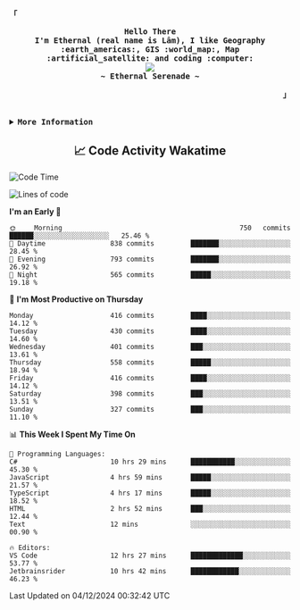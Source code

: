 <!-- Ethernal GitHub Profile -->
<div align="justify">

<!-- Profile -->
<p align="left"><strong><samp>「</samp></strong></p>
  <p align="center">
    <samp>
      <b>
        Hello There
      <br>
        I'm Ethernal (real name is Lâm), I like Geography :earth_americas:, GIS :world_map:, Map :artificial_satellite: and coding :computer:
      </b>
      <br>
        <image src="https://readme-typing-svg.herokuapp.com?font=Iosevka&size=16&color=6791c9&center=true&width=410&height=45&lines=Making%20world%20better%20by%20coding.">
      <br>
      <b>
        ~ Ethernal Serenade ~
      </b>
    </samp>
  </p>
<p align="right"><strong><samp>」</samp></strong></p>

<br>

<details>
<summary><samp><b>More Information</b></samp></summary>

<h2></h2><br>

<!-- Contact Me -->
<p align="center">
  <samp>
    [<a href="https://www.facebook.com/bavuongdaradi.3990">facebook</a>]
    [<a href="mailto:nguyenduclam0605@gmail.com">gmail</a>]
  </samp>
</p>

<h2></h2><br>

<!-- Profile Views Badge -->
<p align="center">
  <samp>
  <a href="#--------">
    <img src="https://komarev.com/ghpvc/?username=ethernal-serenade&label=Profile+Views&color=grey" alt="profile views" /> 
  </a>
  </samp>
</p>

<!-- Github Trophy -->
<div align="center">
  <table>
    <tr>
      <td><a href="#--------"><img align="center" alt="GitHub Trophy" src="https://github-trophies.vercel.app/?username=ethernal-serenade&rank=SECRET,SSS,SS,S,AAA,AA,A&row=2&column=3&margin-w=15&margin-h=15&no-frame=true&theme=nord"></a></td>
    </tr>
  </table>
</div>

<!-- Github Stats -->
<div align="center">
  <table>
    <tr>
      <td><a href="#--------"><img height="137px" align="center" alt="GitHub Stats" src="https://github-readme-stats.vercel.app/api?username=ethernal-serenade&count_private=true&show_icons=true&include_all_commits=true&line_height=21&hide_border=true&theme=nord"/></a></td>
      <td><a href="#--------"><img height="137px" align="center" alt="Top Language" src="https://github-readme-stats.vercel.app/api/top-langs/?username=ethernal-serenade&layout=compact&line_height=21&hide_border=true&theme=nord"/></a></td>
    </tr>
	<tr>
	  <td colspan="2" align="center"><a href="#--------"><img alt="GitHub Streak" src="https://github-readme-streak-stats.herokuapp.com/?user=Ethernal-Serenade&theme=algolia"></a></td>
	</tr>
  </table>
</div>
</details>

<h2 align='center'> 📈 Code Activity Wakatime </h2>

<!--START_SECTION:waka-->
![Code Time](http://img.shields.io/badge/Code%20Time-736%20hrs%2021%20mins-blue)

![Lines of code](https://img.shields.io/badge/From%20Hello%20World%20I%27ve%20Written-14.0%20million%20lines%20of%20code-blue)

**I'm an Early 🐤** 

```text
🌞 Morning                750 commits         ██████░░░░░░░░░░░░░░░░░░░   25.46 % 
🌆 Daytime                838 commits         ███████░░░░░░░░░░░░░░░░░░   28.45 % 
🌃 Evening                793 commits         ███████░░░░░░░░░░░░░░░░░░   26.92 % 
🌙 Night                  565 commits         █████░░░░░░░░░░░░░░░░░░░░   19.18 % 
```
📅 **I'm Most Productive on Thursday** 

```text
Monday                   416 commits         ████░░░░░░░░░░░░░░░░░░░░░   14.12 % 
Tuesday                  430 commits         ████░░░░░░░░░░░░░░░░░░░░░   14.60 % 
Wednesday                401 commits         ███░░░░░░░░░░░░░░░░░░░░░░   13.61 % 
Thursday                 558 commits         █████░░░░░░░░░░░░░░░░░░░░   18.94 % 
Friday                   416 commits         ████░░░░░░░░░░░░░░░░░░░░░   14.12 % 
Saturday                 398 commits         ███░░░░░░░░░░░░░░░░░░░░░░   13.51 % 
Sunday                   327 commits         ███░░░░░░░░░░░░░░░░░░░░░░   11.10 % 
```


📊 **This Week I Spent My Time On** 

```text
💬 Programming Languages: 
C#                       10 hrs 29 mins      ███████████░░░░░░░░░░░░░░   45.30 % 
JavaScript               4 hrs 59 mins       █████░░░░░░░░░░░░░░░░░░░░   21.57 % 
TypeScript               4 hrs 17 mins       █████░░░░░░░░░░░░░░░░░░░░   18.52 % 
HTML                     2 hrs 52 mins       ███░░░░░░░░░░░░░░░░░░░░░░   12.44 % 
Text                     12 mins             ░░░░░░░░░░░░░░░░░░░░░░░░░   00.90 % 

🔥 Editors: 
VS Code                  12 hrs 27 mins      █████████████░░░░░░░░░░░░   53.77 % 
Jetbrainsrider           10 hrs 42 mins      ████████████░░░░░░░░░░░░░   46.23 % 
```


 Last Updated on 04/12/2024 00:32:42 UTC
<!--END_SECTION:waka-->
